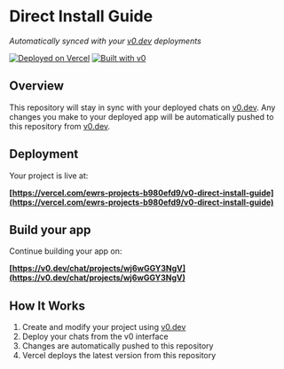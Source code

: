 # Direct Install Guide

*Automatically synced with your [v0.dev](https://v0.dev) deployments*

[![Deployed on Vercel](https://img.shields.io/badge/Deployed%20on-Vercel-black?style=for-the-badge&logo=vercel)](https://vercel.com/ewrs-projects-b980efd9/v0-direct-install-guide)
[![Built with v0](https://img.shields.io/badge/Built%20with-v0.dev-black?style=for-the-badge)](https://v0.dev/chat/projects/wj6wGGY3NgV)

## Overview

This repository will stay in sync with your deployed chats on [v0.dev](https://v0.dev).
Any changes you make to your deployed app will be automatically pushed to this repository from [v0.dev](https://v0.dev).

## Deployment

Your project is live at:

**[https://vercel.com/ewrs-projects-b980efd9/v0-direct-install-guide](https://vercel.com/ewrs-projects-b980efd9/v0-direct-install-guide)**

## Build your app

Continue building your app on:

**[https://v0.dev/chat/projects/wj6wGGY3NgV](https://v0.dev/chat/projects/wj6wGGY3NgV)**

## How It Works

1. Create and modify your project using [v0.dev](https://v0.dev)
2. Deploy your chats from the v0 interface
3. Changes are automatically pushed to this repository
4. Vercel deploys the latest version from this repository